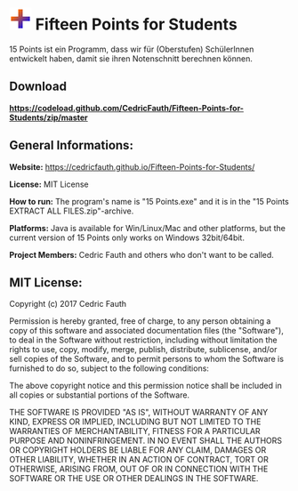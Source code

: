 # ![alt text](https://github.com/CedricFauth/Fifteen-Points-for-Students/blob/master/icon.png "Logo Title Text 1") Fifteen Points for Students
15 Points ist ein Programm, dass wir für (Oberstufen) SchülerInnen entwickelt haben, damit sie ihren Notenschnitt berechnen können.

## Download

__https://codeload.github.com/CedricFauth/Fifteen-Points-for-Students/zip/master__

## General Informations:

__Website:__ https://cedricfauth.github.io/Fifteen-Points-for-Students/

__License:__ MIT License

__How to run:__ The program's name is "15 Points.exe" and it is in the "15 Points EXTRACT ALL FILES.zip"-archive.

__Platforms:__ Java is available for Win/Linux/Mac and other platforms, but the current version of 15 Points only works on Windows 32bit/64bit.

__Project Members:__ Cedric Fauth and others who don't want to be called.


## MIT License:

Copyright (c) 2017 Cedric Fauth

Permission is hereby granted, free of charge, to any person obtaining a copy of this software and associated documentation files (the "Software"), to deal in the Software without restriction, including without limitation the rights to use, copy, modify, merge, publish, distribute, sublicense, and/or sell copies of the Software, and to permit persons to whom the Software is furnished to do so, subject to the following conditions:

The above copyright notice and this permission notice shall be included in all copies or substantial portions of the Software.

THE SOFTWARE IS PROVIDED "AS IS", WITHOUT WARRANTY OF ANY KIND, EXPRESS OR IMPLIED, INCLUDING BUT NOT LIMITED TO THE WARRANTIES OF MERCHANTABILITY, FITNESS FOR A PARTICULAR PURPOSE AND NONINFRINGEMENT. IN NO EVENT SHALL THE AUTHORS OR COPYRIGHT HOLDERS BE LIABLE FOR ANY CLAIM, DAMAGES OR OTHER LIABILITY, WHETHER IN AN ACTION OF CONTRACT, TORT OR OTHERWISE, ARISING FROM, OUT OF OR IN CONNECTION WITH THE SOFTWARE OR THE USE OR OTHER DEALINGS IN THE SOFTWARE.
